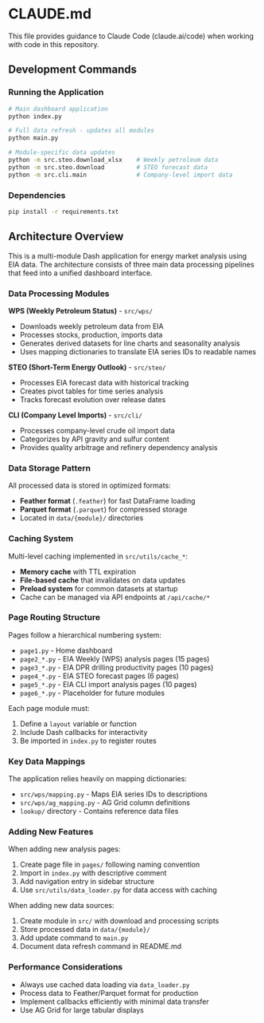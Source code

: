 # CLAUDE.md

This file provides guidance to Claude Code (claude.ai/code) when working with code in this repository.

## Development Commands

### Running the Application
```bash
# Main dashboard application
python index.py

# Full data refresh - updates all modules
python main.py

# Module-specific data updates
python -m src.steo.download_xlsx    # Weekly petroleum data
python -m src.steo.download         # STEO forecast data  
python -m src.cli.main              # Company-level import data
```

### Dependencies
```bash
pip install -r requirements.txt
```

## Architecture Overview

This is a multi-module Dash application for energy market analysis using EIA data. The architecture consists of three main data processing pipelines that feed into a unified dashboard interface.

### Data Processing Modules

**WPS (Weekly Petroleum Status)** - `src/wps/`
- Downloads weekly petroleum data from EIA
- Processes stocks, production, imports data
- Generates derived datasets for line charts and seasonality analysis
- Uses mapping dictionaries to translate EIA series IDs to readable names

**STEO (Short-Term Energy Outlook)** - `src/steo/`
- Processes EIA forecast data with historical tracking
- Creates pivot tables for time series analysis
- Tracks forecast evolution over release dates

**CLI (Company Level Imports)** - `src/cli/`
- Processes company-level crude oil import data
- Categorizes by API gravity and sulfur content
- Provides quality arbitrage and refinery dependency analysis

### Data Storage Pattern

All processed data is stored in optimized formats:
- **Feather format** (`.feather`) for fast DataFrame loading
- **Parquet format** (`.parquet`) for compressed storage
- Located in `data/{module}/` directories

### Caching System

Multi-level caching implemented in `src/utils/cache_*`:
- **Memory cache** with TTL expiration
- **File-based cache** that invalidates on data updates
- **Preload system** for common datasets at startup
- Cache can be managed via API endpoints at `/api/cache/*`

### Page Routing Structure

Pages follow a hierarchical numbering system:
- `page1.py` - Home dashboard
- `page2_*.py` - EIA Weekly (WPS) analysis pages (15 pages)
- `page3_*.py` - EIA DPR drilling productivity pages (10 pages)
- `page4_*.py` - EIA STEO forecast pages (6 pages)
- `page5_*.py` - EIA CLI import analysis pages (10 pages)
- `page6_*.py` - Placeholder for future modules

Each page module must:
1. Define a `layout` variable or function
2. Include Dash callbacks for interactivity
3. Be imported in `index.py` to register routes

### Key Data Mappings

The application relies heavily on mapping dictionaries:
- `src/wps/mapping.py` - Maps EIA series IDs to descriptions
- `src/wps/ag_mapping.py` - AG Grid column definitions
- `lookup/` directory - Contains reference data files

### Adding New Features

When adding new analysis pages:
1. Create page file in `pages/` following naming convention
2. Import in `index.py` with descriptive comment
3. Add navigation entry in sidebar structure
4. Use `src/utils/data_loader.py` for data access with caching

When adding new data sources:
1. Create module in `src/` with download and processing scripts
2. Store processed data in `data/{module}/` 
3. Add update command to `main.py`
4. Document data refresh command in README.md

### Performance Considerations

- Always use cached data loading via `data_loader.py`
- Process data to Feather/Parquet format for production
- Implement callbacks efficiently with minimal data transfer
- Use AG Grid for large tabular displays